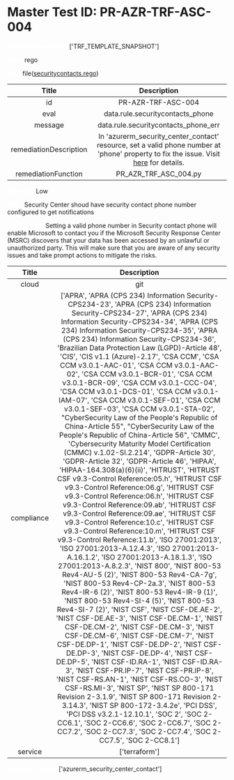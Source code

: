 



# Master Test ID: PR-AZR-TRF-ASC-004


***<font color="white">Master Snapshot Id:</font>*** ['TRF_TEMPLATE_SNAPSHOT']

***<font color="white">type:</font>*** rego

***<font color="white">rule:</font>*** file([securitycontacts.rego])  
  
  
  
  

|Title|Description|
| :---: | :---: |
|id|PR-AZR-TRF-ASC-004|
|eval|data.rule.securitycontacts_phone|
|message|data.rule.securitycontacts_phone_err|
|remediationDescription|In 'azurerm_security_center_contact' resource, set a valid phone number at 'phone' property to fix the issue. Visit <a href='https://registry.terraform.io/providers/hashicorp/azurerm/latest/docs/resources/security_center_contact#phone' target='_blank'>here</a> for details.|
|remediationFunction|PR_AZR_TRF_ASC_004.py|


***<font color="white">Severity:</font>*** Low

***<font color="white">Title:</font>*** Security Center shoud have security contact phone number configured to get notifications

***<font color="white">Description:</font>*** Setting a valid phone number in Security contact phone will enable Microsoft to contact you if the Microsoft Security Response Center (MSRC) discovers that your data has been accessed by an unlawful or unauthorized party. This will make sure that you are aware of any security issues and take prompt actions to mitigate the risks.  
  
  

|Title|Description|
| :---: | :---: |
|cloud|git|
|compliance|['APRA', 'APRA (CPS 234) Information Security-CPS234-23', 'APRA (CPS 234) Information Security-CPS234-27', 'APRA (CPS 234) Information Security-CPS234-34', 'APRA (CPS 234) Information Security-CPS234-35', 'APRA (CPS 234) Information Security-CPS234-36', 'Brazilian Data Protection Law (LGPD)-Article 48', 'CIS', 'CIS v1.1 (Azure)-2.17', 'CSA CCM', 'CSA CCM v3.0.1-AAC-01', 'CSA CCM v3.0.1-AAC-02', 'CSA CCM v3.0.1-BCR-01', 'CSA CCM v3.0.1-BCR-09', 'CSA CCM v3.0.1-CCC-04', 'CSA CCM v3.0.1-DCS-01', 'CSA CCM v3.0.1-IAM-07', 'CSA CCM v3.0.1-SEF-01', 'CSA CCM v3.0.1-SEF-03', 'CSA CCM v3.0.1-STA-02', "CyberSecurity Law of the People's Republic of China-Article 55", "CyberSecurity Law of the People's Republic of China-Article 56", 'CMMC', 'Cybersecurity Maturity Model Certification (CMMC) v.1.02-SI.2.214', 'GDPR-Article 30', 'GDPR-Article 32', 'GDPR-Article 46', 'HIPAA', 'HIPAA-164.308(a)(6)(ii)', 'HITRUST', 'HITRUST CSF v9.3-Control Reference:05.h', 'HITRUST CSF v9.3-Control Reference:06.g', 'HITRUST CSF v9.3-Control Reference:06.h', 'HITRUST CSF v9.3-Control Reference:09.ab', 'HITRUST CSF v9.3-Control Reference:09.ae', 'HITRUST CSF v9.3-Control Reference:10.c', 'HITRUST CSF v9.3-Control Reference:10.m', 'HITRUST CSF v9.3-Control Reference:11.b', 'ISO 27001:2013', 'ISO 27001:2013-A.12.4.3', 'ISO 27001:2013-A.16.1.2', 'ISO 27001:2013-A.18.1.3', 'ISO 27001:2013-A.8.2.3', 'NIST 800', 'NIST 800-53 Rev4-AU-5 (2)', 'NIST 800-53 Rev4-CA-7g', 'NIST 800-53 Rev4-CP-2a.3', 'NIST 800-53 Rev4-IR-6 (2)', 'NIST 800-53 Rev4-IR-9 (1)', 'NIST 800-53 Rev4-SI-4 (5)', 'NIST 800-53 Rev4-SI-7 (2)', 'NIST CSF', 'NIST CSF-DE.AE-2', 'NIST CSF-DE.AE-3', 'NIST CSF-DE.CM-1', 'NIST CSF-DE.CM-2', 'NIST CSF-DE.CM-3', 'NIST CSF-DE.CM-6', 'NIST CSF-DE.CM-7', 'NIST CSF-DE.DP-1', 'NIST CSF-DE.DP-2', 'NIST CSF-DE.DP-3', 'NIST CSF-DE.DP-4', 'NIST CSF-DE.DP-5', 'NIST CSF-ID.RA-1', 'NIST CSF-ID.RA-3', 'NIST CSF-PR.IP-7', 'NIST CSF-PR.IP-8', 'NIST CSF-RS.AN-1', 'NIST CSF-RS.CO-3', 'NIST CSF-RS.MI-3', 'NIST SP', 'NIST SP 800-171 Revision 2-3.1.9', 'NIST SP 800-171 Revision 2-3.14.3', 'NIST SP 800-172-3.4.2e', 'PCI DSS', 'PCI DSS v3.2.1-12.10.1', 'SOC 2', 'SOC 2-CC6.1', 'SOC 2-CC6.6', 'SOC 2-CC6.7', 'SOC 2-CC7.2', 'SOC 2-CC7.3', 'SOC 2-CC7.4', 'SOC 2-CC7.5', 'SOC 2-CC8.1']|
|service|['terraform']|


***<font color="white">Resource Types:</font>*** ['azurerm_security_center_contact']


[securitycontacts.rego]: https://github.com/prancer-io/prancer-compliance-test/tree/master/azure/terraform/securitycontacts.rego
